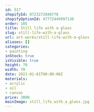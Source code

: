 ```yaml
---
id: 517
shopifyId: 8723272040778
shopifyOptionId: 47772449997130
order: 105
title: Still life with a glass
slug: still-life-with-a-glass
url: art-works/still-life-with-a-glass
aliases: []
categories:
- painting
inStock: true
isVisible: true
height: 70
width: 70
date: 2021-01-01T00:00:00Z
materials:
- acrylic
- oil
- canvas
price: 3000
mainImage: still_life_with_a_glass.jpg
---
```

